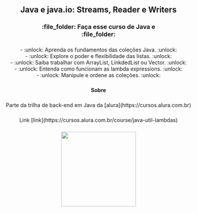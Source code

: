 <h2 align="center">Java e java.io: Streams, Reader e Writers</h2>

###

<h3 align="center">:file_folder: Faça esse curso de Java e <br> :file_folder:</h3>

###

<p align="center">- :unlock: Aprenda os fundamentos das coleções Java. :unlock:<br>  -   :unlock: Explore o poder e flexibilidade das listas. :unlock:<br>  -  :unlock: Saiba trabalhar com ArrayList, LinkdedList ou Vector. :unlock:<br>-    :unlock: Entenda como funcionam as lambda expressions. :unlock:<br> -   :unlock: Manipule e ordene as coleções. :unlock:</p>

###

<h4 align="center">Sobre</h4>

###

<p align="center">Parte da trilha de back-end em Java da [alura](https://cursos.alura.com.br)</p>

###

<p align="center">Link [link](https://cursos.alura.com.br/course/java-util-lambdas)</p>

###

<div align="center">
  <img height="200" src="https://imgflip.com/i/6kge5g"  />
</div>

###
